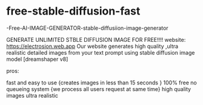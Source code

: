 # free-stable-diffusion-fast
-Free-AI-IMAGE-GENERATOR-stable-diffusiion-image-generator

GENERATE UNLIMITED STBLE DIFFUSION IMAGE FOR FREE!!!! website: https://electrosion.web.app Our website generates high quality ,ultra realistic detailed images from your text prompt using stable diffusion image model [dreamshaper v8]

pros:

fast and easy to use {creates images in less than 15 seconds }
100% free
no queueing system {we process all users request at same time}
high quality images
ultra realistic

